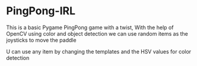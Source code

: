 # PingPong-IRL

This is a basic Pygame PingPong game with a twist, 
With the help of OpenCV using color and object detection we can use random items as the joysticks to move the paddle

U can use any item by changing the templates and the HSV values for color detection
